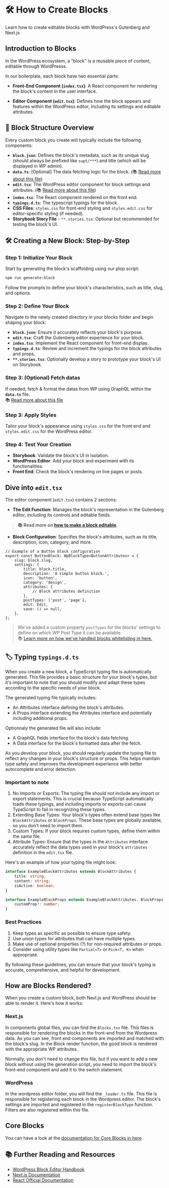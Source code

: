 # 🛠 How to Create Blocks

Learn how to create editable blocks with WordPress's Gutenberg and Next.js

## Introduction to Blocks

In the WordPress ecosystem, a "block" is a reusable piece of content, editable through WordPresss.

In our boilerplate, each block have two essential parts:

-   **Front-End Component (`index.tsx`)**: A React component for rendering the block's content in the user interface.

-   **Editor Component (`edit.tsx`)**: Defines how the block appears and features within the WordPress editor, including its settings and editable attributes.

## 🧱 Block Structure Overview

Every custom block you create will typically include the following components:

-   **`block.json`**: Defines the block's metadata, such as its unique slug (should always be prefixed like `supt/***`) and title (which will be displayed in WP admin).
-   **`data.ts`**: [Optional] The data fetching logic for the block. (📚 [Read more about this file](fetch-data.md))
-   **`edit.tsx`**: The WordPress editor component for block settings and attributes. (📚 [Read more about this file](#dive-into-edittsx))
-   **`index.tsx`**: The React component rendered on the front end.
-   **`typings.d.ts`**: The typescript typings for the block.
-   **CSS Files**: `styles.css` for front-end styling and `styles.edit.css` for editor-specific styling (if needed).
-   **Storybook Story File** - `**.stories.tsx`: Optional but recommended for testing the block's UI.

## 🛠️ Creating a New Block: Step-by-Step

### Step 1: Initialize Your Block

Start by generating the block's scaffolding using our plop script:

```bash
npm run generate:block
```

Follow the prompts to define your block's characteristics, such as title, slug, and options.

### Step 2: Define Your Block

Navigate to the newly created directory in your blocks folder and begin shaping your block:

-   **`block.json`**: Ensure it accurately reflects your block's purpose.
-   **`edit.tsx`**: Craft the Gutenberg editor experience for your block.
-   **`index.tsx`**: Implement the React component for front-end display.
-   **`typings.d.ts`**: Review and increment the typings for the block attributes and props.
-   <strong>`**.stories.tsx`</strong>: Optionally develop a story to prototype your block's UI on Storybook.

### Step 3: (Optional) Fetch datas

If needed, fetch & format the datas from WP using GraphQL within the **`data.ts`** file.<br />
📚 [Read more about this file](./fetch-data.md)

### Step 3: Apply Styles

Tailor your block's appearance using `styles.css` for the front end and `styles.edit.css` for the WordPress editor.

### Step 4: Test Your Creation

-   **Storybook**: Validate the block's UI in isolation.
-   **WordPress Editor**: Add your block and experiment with its functionalities.
-   **Front End**: Check the block's rendering on live pages or posts.

## Dive into `edit.tsx`

The editor component (`edit.tsx`) contains 2 sections:

-   **The Edit Function**: Manages the block's representation in the Gutenberg editor, including its controls and editable fields.

> **📚 Read more on [how to make a block editable](./make-block-editable.md).**

-   **Block Configuration**: Specifies the block's attributes, such as its title, description, icon, category, and more.

```tsx
// Example of a Button block configuration
export const ButtonBlock: WpBlockType<ButtonAttributes> = {
	slug: block.slug,
	settings: {
		title: block.title,
		description: 'A simple button block.',
		icon: 'button',
		category: 'design',
		attributes: {
			// Block attributes definition
		},
		postTypes: ['post', 'page'],
		edit: Edit,
		save: () => null,
	},
};
```

> We've added a custom property `postTypes` for the blocks' settings to define on which WP Post Type it can be available.<br /> 📚 [Learn more on how we've handled blocks whitelisting in here.](../features/blocks-whitelisting.md)

## 🏷️ Typing `typings.d.ts`

When you create a new block, a TypeScript typing file  is automatically generated. This file provides a basic structure for your block's types, but it's important to note that you should modify and adapt these types according to the specific needs of your block.

The generated typing file typically includes:
- An Attributes interface defining the block's attributes.
- A Props interface extending the Attributes interface and potentially including additional props.  

Optionnaly the generated file will also include:
- A GraphQL fields interface for the block's data fetching.
- A Data interface for the block's formatted data after the fetch.

As you develop your block, you should regularly update the typing file to reflect any changes in your block's structure or props. This helps maintain type safety and improves the development experience with better autocomplete and error detection.

### Important to note

1. No Imports or Exports: The typing file should not include any import or export statements. This is crucial because TypeScript automatically loads these typings, and including imports or exports can cause TypeScript to fail in recognizing these types. 
2. Extending Base Types: Your block's types often extend base types like `BlockAttributes` or `BlockProps`. These base types are globally available, so you don't need to import them.
3. Custom Types: If your block requires custom types, define them within the same file.
4. Attribute Types: Ensure that the types in the `Attributes` interface accurately reflect the data types used in your block's `attributes` definition in the `edit.tsx` file.

Here's an example of how your typing file might look:

```ts
interface ExampleBlockAttributes extends BlockAttributes {
    title: string;
    content: string;
    isActive: boolean;
}

interface ExampleBlockProps extends ExampleBlockAttributes, BlockProps {
    customProp?: number;
}
```

### Best Practices

1. Keep types as specific as possible to ensure type safety.
2. Use union types for attributes that can have multiple types.
3. Make use of optional properties (?) for non-required attributes or props.
4. Consider using utility types like `Partial<T>` or `Pick<T, K>` when appropriate.

By following these guidelines, you can ensure that your block's typing is accurate, comprehensive, and helpful for development.

## How are Blocks Rendered?

When you create a custom block, both Next.js and WordPress should be able to render it. Here's how it works:

### Next.js

In components global files, you can find the `Blocks.tsx` file. This files is responsible for rendering the blocks in the front-end from the Wordpress data. As you can see, front end components are imported and matched with the block's slug. In the Block render function, the good block is rendered with the appropriate WP attributes.

Normally, you don't need to change this file, but if you want to add a new block without using the generation script, you need to import the block's front-end component and add it to the switch statement.

### WordPress

In the wordpress editor folder, you will find the `_loader.ts` file. This file is responsible for registering each block in the Wordpress editor. The block's settings are imported and registered in the `registerBlockType` function. Filters are also registered within this file.

## Core Blocks

You can have a look at the [documentation for Core Blocks in here](./core-blocks.md).

## 📚 Further Reading and Resources

-   [WordPress Block Editor Handbook](https://developer.wordpress.org/block-editor/)
-   [Next.js Documentation](https://nextjs.org/docs)
-   [React Official Documentation](https://reactjs.org/docs/getting-started.html)
